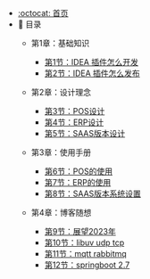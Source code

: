 - [:octocat: 首页](/README)
- :memo: 目录
   - 第1章：基础知识
   
       - [第1节：IDEA 插件怎么开发](/md/idea-plugin/2021-08-27-技术调研IDEA插件怎么开发.md)
       - [第2节：IDEA 插件怎么发布](/md/idea-plugin/2021-08-29-技术实践IDEA插件怎么发布.md)
   
   - 第2章：设计理念
   
       - [第3节：POS设计](/md/idea-plugin/2021-10-18-第一节：两种方式创建插件工程.md)
       - [第4节：ERP设计](/md/idea-plugin/2021-11-03-第二节：配置窗体和侧边栏窗体的使用.md)
       - [第5节：SAAS版本设计](/md/idea-plugin/2021-11-18-第三节：开发工具栏和Tab页展示股票行情和K线.md)
   
   - 第3章：使用手册
   
       - [第6节：POS的使用](/md/idea-plugin/2021-11-24-第四节：扩展创建工程向导步骤开发DDD脚手架.md)
       - [第7节：ERP的使用](/md/idea-plugin/2021-12-08-第五节：IDEA工程右键菜单自动生成ORM代码.md)
       - [第8节：SAAS版本系统设置](/md/idea-plugin/2021-12-14-第六节：以织入代码的方式自动处理vo2dto.md)
   
   - 第4章：博客随想
       
       - [第9节：展望2023年](/md/idea-plugin/2021-12-22-第7节：通过Inspection机制为静态代码安全审查.md)
       - [第10节：libuv udp tcp](/md/idea-plugin/2022-01-17-第8节：在插件中引入探针基于字节码插桩获取执行SQL.md)
       - [第11节：mqtt rabbitmq](/md/idea-plugin/2022-01-22-第9节：加载文件生成链表单词树输入属性时英文校准提醒.md)
       - [第12节：springboot 2.7](/md/idea-plugin/2022-01-23-第10节：基于字节码插桩采集数据实现代码交付质量自动分析.md)
